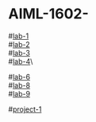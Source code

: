 # AIML-1602-
#[lab-1](https://colab.research.google.com/github/2303A51602/AIML-1602-/blob/main/AIML_assiignment_1.ipynb)\
#[lab-2](https://github.com/2303A51602/AIML-1602-/blob/main/AIML_assignment_2.ipynb)\
#[lab-3](https://github.com/2303A51602/AIML-1602-/blob/main/AIML_assignment_3ipynb.ipynb)\
#[lab-4](https://github.com/2303A51602/AIML-1602-/blob/main/AIML_assignment_4.ipynb)\

#[lab-6](https://github.com/2303A51602/AIML-1602-/edit/main/README.md)\
#[lab-8](https://github.com/2303A51602/AIML-1602-/blob/main/AIML_assignment_8.ipynb)\
#[lab-9](https://github.com/2303A51602/AIML-1602-/blob/main/AIML_assignment_9.ipynb)


#[project-1](https://github.com/2303A51602/AIML-1602-/blob/main/project1(predict_people_personility).ipynb)
